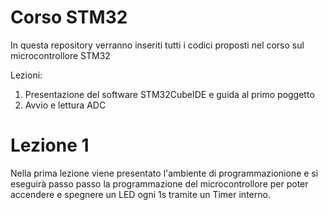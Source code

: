 # Corso STM32
In questa repository verranno inseriti tutti i codici proposti nel corso sul microcontrollore STM32



Lezioni:
  1. Presentazione del software STM32CubeIDE e guida al primo poggetto
  2. Avvio e lettura ADC

# Lezione 1
Nella prima lezione viene presentato l'ambiente di programmazionione e si eseguirà passo passo la programmazione del microcontrollore per poter accendere e spegnere un LED ogni 1s tramite un Timer interno.
